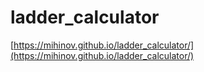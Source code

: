 # ladder_calculator

[https://mihinov.github.io/ladder_calculator/](https://mihinov.github.io/ladder_calculator/)
